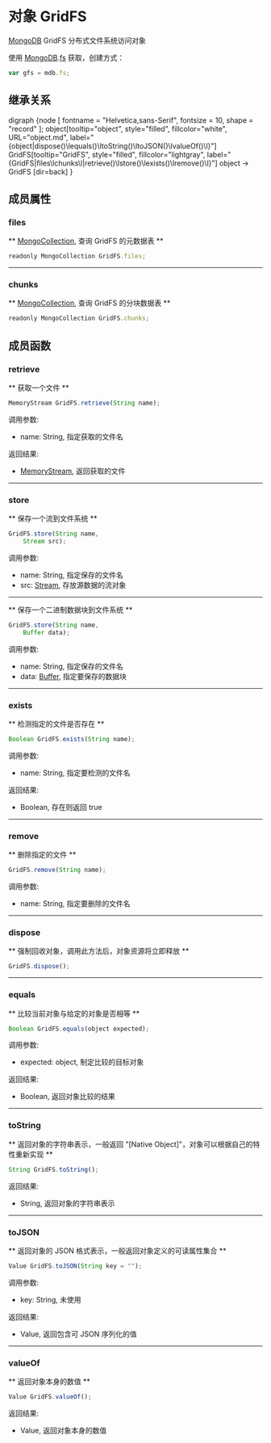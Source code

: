 # 对象 GridFS
[MongoDB](MongoDB.md) GridFS 分布式文件系统访问对象

使用 [MongoDB](MongoDB.md).[fs](../../module/ifs/fs.md) 获取，创建方式：

```JavaScript
var gfs = mdb.fs;
```

## 继承关系
<dot>digraph {node [ fontname = "Helvetica,sans-Serif", fontsize = 10, shape = "record" ];
object[tooltip="object", style="filled", fillcolor="white", URL="object.md", label="{object|dispose()\lequals()\ltoString()\ltoJSON()\lvalueOf()\l}"]
GridFS[tooltip="GridFS", style="filled", fillcolor="lightgray", label="{GridFS|files\lchunks\l|retrieve()\lstore()\lexists()\lremove()\l}"]
object -> GridFS [dir=back]
}</dot>

## 成员属性
        
### files
** [MongoCollection](MongoCollection.md), 查询 GridFS 的元数据表 **

```JavaScript
readonly MongoCollection GridFS.files;
```

--------------------------
### chunks
** [MongoCollection](MongoCollection.md), 查询 GridFS 的分块数据表 **

```JavaScript
readonly MongoCollection GridFS.chunks;
```

## 成员函数
        
### retrieve
** 获取一个文件 **

```JavaScript
MemoryStream GridFS.retrieve(String name);
```

调用参数:
* name: String, 指定获取的文件名

返回结果:
* [MemoryStream](MemoryStream.md), 返回获取的文件

--------------------------
### store
** 保存一个流到文件系统 **

```JavaScript
GridFS.store(String name,
    Stream src);
```

调用参数:
* name: String, 指定保存的文件名
* src: [Stream](Stream.md), 存放源数据的流对象

--------------------------
** 保存一个二进制数据块到文件系统 **

```JavaScript
GridFS.store(String name,
    Buffer data);
```

调用参数:
* name: String, 指定保存的文件名
* data: [Buffer](Buffer.md), 指定要保存的数据块

--------------------------
### exists
** 检测指定的文件是否存在 **

```JavaScript
Boolean GridFS.exists(String name);
```

调用参数:
* name: String, 指定要检测的文件名

返回结果:
* Boolean, 存在则返回 true

--------------------------
### remove
** 删除指定的文件 **

```JavaScript
GridFS.remove(String name);
```

调用参数:
* name: String, 指定要删除的文件名

--------------------------
### dispose
** 强制回收对象，调用此方法后，对象资源将立即释放 **

```JavaScript
GridFS.dispose();
```

--------------------------
### equals
** 比较当前对象与给定的对象是否相等 **

```JavaScript
Boolean GridFS.equals(object expected);
```

调用参数:
* expected: object, 制定比较的目标对象

返回结果:
* Boolean, 返回对象比较的结果

--------------------------
### toString
** 返回对象的字符串表示，一般返回 "[Native Object]"，对象可以根据自己的特性重新实现 **

```JavaScript
String GridFS.toString();
```

返回结果:
* String, 返回对象的字符串表示

--------------------------
### toJSON
** 返回对象的 JSON 格式表示，一般返回对象定义的可读属性集合 **

```JavaScript
Value GridFS.toJSON(String key = "");
```

调用参数:
* key: String, 未使用

返回结果:
* Value, 返回包含可 JSON 序列化的值

--------------------------
### valueOf
** 返回对象本身的数值 **

```JavaScript
Value GridFS.valueOf();
```

返回结果:
* Value, 返回对象本身的数值

